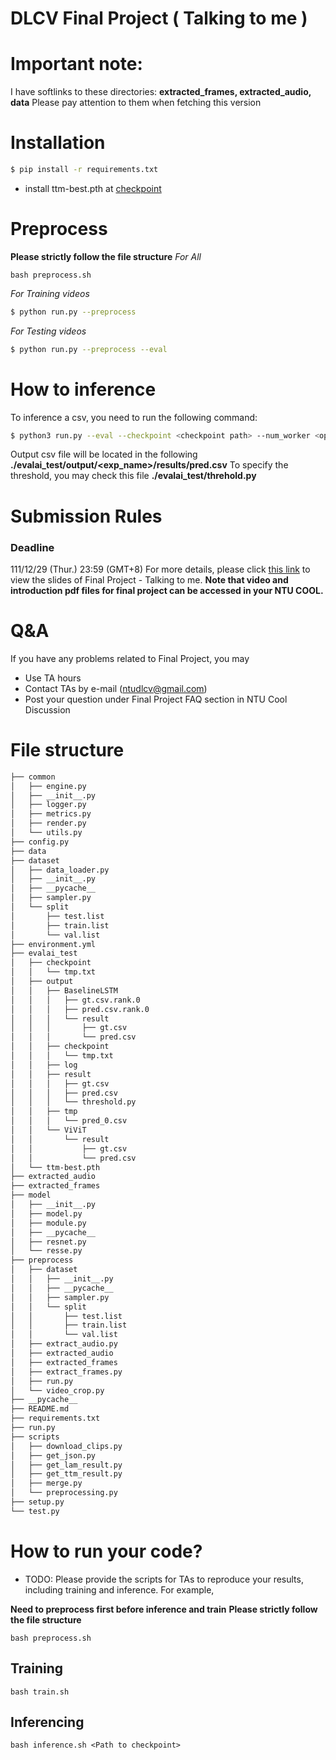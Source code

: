 # DLCV Final Project ( Talking to me )
# Important note:
I have softlinks to these directories: **extracted_frames, extracted_audio, data**
Please pay attention to them when fetching this version

# Installation
```bash script=
$ pip install -r requirements.txt
```
- install ttm-best.pth at [checkpoint](https://drive.google.com/drive/folders/1MGrhm3J1dKoWPSL3RvC3qb3QeiIqe9vi?usp=sharing)

# Preprocess

**Please strictly follow the file structure**
*For All*
```shell script=
bash preprocess.sh
```
*For Training videos*
```bash script=
$ python run.py --preprocess 
```

*For Testing videos*
```bash script=
$ python run.py --preprocess --eval
```


# How to inference 
To inference a csv, you need to run the following command:
```bash script= 
$ python3 run.py --eval --checkpoint <checkpoint path> --num_worker <option> --device_id <option>
```
Output csv file will be located in the following **./evalai_test/output/<exp_name>/results/pred.csv**
To specify the threshold, you may check this file **./evalai_test/threhold.py**

# Submission Rules
### Deadline
111/12/29 (Thur.) 23:59 (GMT+8)
For more details, please click [this link](https://docs.google.com/presentation/d/1Y-gwBmucYgbWLLk-u6coHi7LybFLXgA9gV8KiOiKShI/edit?usp=sharing) to view the slides of Final Project - Talking to me. **Note that video and introduction pdf files for final project can be accessed in your NTU COOL.**
    
# Q&A
If you have any problems related to Final Project, you may
- Use TA hours
- Contact TAs by e-mail ([ntudlcv@gmail.com](mailto:ntudlcv@gmail.com))
- Post your question under Final Project FAQ section in NTU Cool Discussion

# File structure
```bash
├── common
│   ├── engine.py
│   ├── __init__.py
│   ├── logger.py
│   ├── metrics.py
│   ├── render.py
│   └── utils.py
├── config.py
├── data 
├── dataset
│   ├── data_loader.py
│   ├── __init__.py
│   ├── __pycache__
│   ├── sampler.py
│   └── split
│       ├── test.list
│       ├── train.list
│       └── val.list
├── environment.yml
├── evalai_test
│   ├── checkpoint
│   │   └── tmp.txt
│   ├── output
│   │   ├── BaselineLSTM
│   │   │   ├── gt.csv.rank.0
│   │   │   ├── pred.csv.rank.0
│   │   │   └── result
│   │   │       ├── gt.csv
│   │   │       └── pred.csv
│   │   ├── checkpoint
│   │   │   └── tmp.txt
│   │   ├── log
│   │   ├── result
│   │   │   ├── gt.csv
│   │   │   ├── pred.csv
│   │   │   └── threshold.py 
│   │   ├── tmp
│   │   │   └── pred_0.csv
│   │   └── ViViT
│   │       └── result
│   │           ├── gt.csv
│   │           └── pred.csv
│   └── ttm-best.pth
├── extracted_audio 
├── extracted_frames 
├── model
│   ├── __init__.py
│   ├── model.py
│   ├── module.py
│   ├── __pycache__
│   ├── resnet.py
│   └── resse.py
├── preprocess
│   ├── dataset
│   │   ├── __init__.py
│   │   ├── __pycache__
│   │   ├── sampler.py
│   │   └── split
│   │       ├── test.list
│   │       ├── train.list
│   │       └── val.list
│   ├── extract_audio.py
│   ├── extracted_audio 
│   ├── extracted_frames 
│   ├── extract_frames.py
│   ├── run.py
│   └── video_crop.py
├── __pycache__
├── README.md
├── requirements.txt
├── run.py
├── scripts
│   ├── download_clips.py
│   ├── get_json.py
│   ├── get_lam_result.py
│   ├── get_ttm_result.py
│   ├── merge.py
│   └── preprocessing.py
├── setup.py
└── test.py
```
# How to run your code?
* TODO: Please provide the scripts for TAs to reproduce your results, including training and inference. For example, 

**Need to preprocess first before inference and train**
**Please strictly follow the file structure**
```shell script=
bash preprocess.sh
```

## Training
```shell script=
bash train.sh 
```
## Inferencing
```shell script=
bash inference.sh <Path to checkpoint>
```
